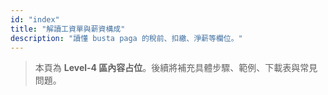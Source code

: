 ```yaml
---
id: "index"
title: "解讀工資單與薪資構成"
description: "讀懂 busta paga 的稅前、扣繳、淨薪等欄位。"
---
```


> 本頁為 **Level-4 區內容占位**。後續將補充具體步驟、範例、下載表與常見問題。

